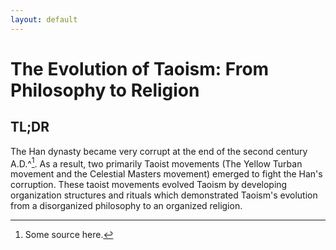 ```yaml
---
layout: default
---
```

# The Evolution of Taoism: From Philosophy to Religion
## TL;DR
The Han dynasty became very corrupt at the end of the second century A.D.^[^1]. As a result, two primarily Taoist movements (The Yellow Turban movement and the Celestial Masters movement) emerged to fight the Han's corruption. These taoist movements evolved Taoism by developing organization structures and rituals which demonstrated Taoism's evolution from a disorganized philosophy to an organized religion.

[^1]: Some source here.